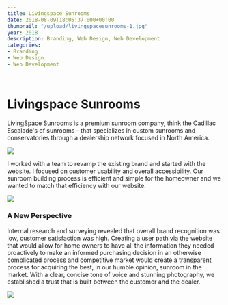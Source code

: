 ```yaml
---
title: Livingspace Sunrooms
date: 2018-08-09T18:05:37.000+00:00
thumbnail: "/upload/livingspacesunrooms-1.jpg"
year: 2018
description: Branding, Web Design, Web Development
categories:
- Branding
- Web Design
- Web Development

---
```

# Livingspace Sunrooms

LivingSpace Sunrooms is a premium sunroom company, think the Cadillac Escalade's of sunrooms - that specializes in custom sunrooms and conservatories through a dealership network focused in North America.

![](/upload/livingspacesunrooms.jpg)

I worked with a team to revamp the existing brand and started with the website. I focused on customer usability and overall accessibility. Our sunroom building process is efficient and simple for the homeowner and we wanted to match that efficiency with our website.

![](/upload/logo-livingspace.jpg)

### A New Perspective 

Internal research and surveying revealed that overall brand recognition was low, customer satisfaction was high. Creating a user path via the website that would allow for home owners to have all the information they needed proactively to make an informed purchasing decision in an otherwise complicated process and competitive market would create a transparent process for acquiring the best, in our humble opinion, sunroom in the market. With a clear, concise tone of voice and stunning photography, we established a trust that is built between the customer and the dealer.

![](/upload/kanbanboard.png)